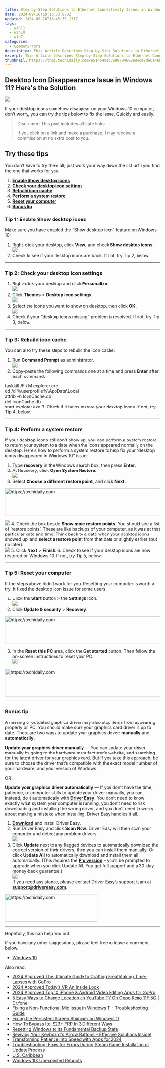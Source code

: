 ```yaml
---
title: Step-by-Step Solutions to Ethernet Connectivity Issues in Windows 11/7
date: 2024-09-16T19:15:53.873Z
updated: 2024-09-20T18:45:35.131Z
tags:
  - win11
  - win10
  - win7
categories:
  - CommonErrors
description: This Article Describes Step-by-Step Solutions to Ethernet Connectivity Issues in Windows 11/7
excerpt: This Article Describes Step-by-Step Solutions to Ethernet Connectivity Issues in Windows 11/7
thumbnail: https://thmb.techidaily.com/e514549e53689704682ed6ce2de6e46bd9d8c6aa0b4d1113a2acbab23df9184b.jpg
---
```


## Desktop Icon Disappearance Issue in Windows 11? Here's the Solution

![](https://images.drivereasy.com/wp-content/uploads/2018/11/img_5bf526e8ebcab-1024x552.jpg)

If your desktop icons somehow disappear on your Windows 10 computer, don’t worry, you can try the tips below to fix the issue. Quickly and easily.

>  Disclaimer: This post includes affiliate links
>
>  If you click on a link and make a purchase, I may receive a commission at no extra cost to you.
>

## Try these tips

You don’t have to try them all; just work your way down the list until you find the one that works for you.

1. [**Enable Show desktop icons**](#t1)
2. [**Check your desktop icon settings**](#t2)
3. [**Rebuild icon cache**](#t4)
4. [**Perform a system restore**](#t5)
5. [**Reset your computer**](#t6)
6. [**Bonus tip**](#t7)

### Tip 1: Enable Show desktop icons

Make sure you have enabled the “Show desktop icon” feature on Windows 10:

1. Right-click your desktop, click **View**, and check **Show desktop icons**.  
![](https://images.drivereasy.com/wp-content/uploads/2018/11/img_5bf52ca259fe4.jpg)
2. Check to see if your desktop icons are back. If not, try Tip 2, below.

---

### Tip 2: Check your desktop icon settings

1. Right-click your desktop and click **Personalize**.  
![](https://images.drivereasy.com/wp-content/uploads/2018/11/img_5bf531bcea206.jpg)
2. Click **Themes** \> **Desktop icon settings**.  
![](https://images.drivereasy.com/wp-content/uploads/2018/11/img_5bf53220a4552.jpg)
3. Select the icons you want to show on desktop, then click **OK**.  
![](https://images.drivereasy.com/wp-content/uploads/2018/11/img_5bf53279e9206.jpg)
4. Check if your “desktop icons missing” problem is resolved. If not, try Tip 3, below.

---

### Tip 3: Rebuild icon cache

You can also try these steps to rebuild the icon cache:

1. Run **Command Prompt** as administrator.  
![](https://images.drivereasy.com/wp-content/uploads/2018/11/img_5bf53d32cc341.jpg)
2. Copy-paste the following commands one at a time and press **Enter** after each command.  

taskkill /F /IM explorer.exe  
cd /d %userprofile%\AppData\Local  
attrib –h IconCache.db  
del IconCache.db  
start explorer.exe
3. Check if it helps restore your desktop icons. If not, try Tip 4, below.

---

### Tip 4: Perform a system restore

If your desktop icons still don’t show up, you can perform a system restore to return your system to a date when the icons appeared normally on the desktop. Here’s how to perform a system restore to help fix your “desktop icons disappeared in Windows 10” issue:

1. Type **recovery** in the Windows search box, then press **Enter**.
2. At Recovery, click **Open System Restore**.  
![](https://images.drivereasy.com/wp-content/uploads/2018/11/img_5bf53a2728a7e.jpg)
3. Select **Choose a different restore point**, and click **Next**.  

<!-- affiliate ads begin -->
<a href="https://ephamedtechinc.pxf.io/c/5597632/2137205/26400" target="_top" id="2137205">
  <img src="//a.impactradius-go.com/display-ad/26400-2137205" border="0" alt="https://techidaily.com" width="728" height="90"/>
</a>
<img height="0" width="0" src="https://ephamedtechinc.pxf.io/i/5597632/2137205/26400" style="position:absolute;visibility:hidden;" border="0" />
<!-- affiliate ads end -->

![](https://images.drivereasy.com/wp-content/uploads/2018/11/img_5bf53a34c35bc.jpg)
4. Check the box beside **Show more restore points**. You should see a list of ‘restore points’. These are like backups of your computer, as it was at that particular date and time. Think back to a date when your desktop icons showed up, and **select a restore point** from that date or slightly earlier (but no later).  
![](https://images.drivereasy.com/wp-content/uploads/2018/11/img_5bf53a4d84f3c.jpg)
5. Click **Next** \> **Finish**.
6. Check to see if your desktop icons are now restored on Windows 10\. If not, try Tip 5, below.

---

### Tip 5: Reset your computer

If the steps above didn’t work for you. Resetting your computer is worth a try. It fixed the desktop icon issue for some users.

1. Click the **Start** button > the **Settings** icon.  
![](https://images.drivereasy.com/wp-content/uploads/2018/11/img_5bf53b790f639.jpg)
2. Click **Update & security** \> **Recovery**.

<!-- affiliate ads begin -->
<a href="https://aligracehair.sjv.io/c/5597632/1975821/19272" target="_top" id="1975821">
  <img src="//a.impactradius-go.com/display-ad/19272-1975821" border="0" alt="https://techidaily.com" width="728" height="90"/>
</a>
<img height="0" width="0" src="https://aligracehair.sjv.io/i/5597632/1975821/19272" style="position:absolute;visibility:hidden;" border="0" />
<!-- affiliate ads end -->

3. In the **Reset this PC** area, click the **Get started** button. Then follow the on-screen instructions to reset your PC.  
![](https://images.drivereasy.com/wp-content/uploads/2018/11/img_5bf53b9dab56d.jpg)

<!-- affiliate ads begin -->
<a href="https://appsumo.8odi.net/c/5597632/2075472/7443" target="_top" id="2075472">
  <img src="//a.impactradius-go.com/display-ad/7443-2075472" border="0" alt="https://techidaily.com" width="728" height="90"/>
</a>
<img height="0" width="0" src="https://appsumo.8odi.net/i/5597632/2075472/7443" style="position:absolute;visibility:hidden;" border="0" />
<!-- affiliate ads end -->

---

### Bonus tip

A missing or outdated graphics driver may also stop items from appearing properly on PC. You should make sure your graphics card driver is up to date. There are two ways to update your graphics driver: **manually** and **automatically**.

**Update your graphics driver manually** — You can update your driver manually by going to the hardware manufacturer’s website, and searching for the latest driver for your graphics card. But if you take this approach, be sure to choose the driver that’s compatible with the exact model number of your hardware, and your version of Windows.

OR

**Update your graphics driver automatically** — If you don’t have the time, patience, or computer skills to update your driver manually, you can, instead, do it automatically with **[Driver Easy](https://tools.techidaily.com/drivereasy/download/)**. You don’t need to know exactly what system your computer is running, you don’t need to risk downloading and installing the wrong driver, and you don’t need to worry about making a mistake when installing. Driver Easy handles it all.

1. **[Download](https://tools.techidaily.com/drivereasy/download/)** and install Driver Easy.
2. Run Driver Easy and click **Scan Now**. Driver Easy will then scan your computer and detect any problem drivers.  
![](https://www.drivereasy.com/wp-content/uploads/2017/03/Driver-Easy-Scan-Needed.jpg)
3. Click **Update** next to any flagged devices to automatically download the correct version of their drivers, then you can install them manually. Or click **Update All** to automatically download and install them all automatically. (This requires the **[Pro version](https://tools.techidaily.com/drivereasy/download/)** – you’ll be prompted to upgrade when you click Update All. You get full support and a 30-day money-back guarantee.)  
![](https://www.drivereasy.com/wp-content/uploads/2022/02/de-update-all-rtx-3080.jpg)  
If you need assistance, please contact Driver Easy’s support team at **<support@drivereasy.com>**.

<!-- affiliate ads begin -->
<a href="https://aligracehair.sjv.io/c/5597632/2047346/19272" target="_top" id="2047346">
  <img src="//a.impactradius-go.com/display-ad/19272-2047346" border="0" alt="https://techidaily.com" width="300" height="90"/>
</a>
<img height="0" width="0" src="https://aligracehair.sjv.io/i/5597632/2047346/19272" style="position:absolute;visibility:hidden;" border="0" />
<!-- affiliate ads end -->

---

Hopefully, this can help you out.

If you have any other suggestions, please feel free to leave a comment below.

* [Windows 10](https://tools.techidaily.com/drivereasy/download/)

<ins class="adsbygoogle"
     style="display:block"
     data-ad-format="autorelaxed"
     data-ad-client="ca-pub-7571918770474297"
     data-ad-slot="1223367746"></ins>

<ins class="adsbygoogle"
     style="display:block"
     data-ad-client="ca-pub-7571918770474297"
     data-ad-slot="8358498916"
     data-ad-format="auto"
     data-full-width-responsive="true"></ins>

<span class="atpl-alsoreadstyle">Also read:</span>
<div><ul>
<li><a href="https://fox-cloud.techidaily.com/2024-approved-the-ultimate-guide-to-crafting-breathtaking-time-lapses-with-gopro/"><u>2024 Approved The Ultimate Guide to Crafting Breathtaking Time-Lapses with GoPro</u></a></li>
<li><a href="https://some-guidance.techidaily.com/2024-approved-todays-vr-an-inside-look/"><u>2024 Approved Today’s VR An Inside Look</u></a></li>
<li><a href="https://fox-links.techidaily.com/2024-approved-top-10-iphone-and-android-video-editing-apps-for-gopro/"><u>2024 Approved Top 10 iPhone & Android Video Editing Apps for GoPro</u></a></li>
<li><a href="https://location-fake.techidaily.com/5-easy-ways-to-change-location-on-youtube-tv-on-oppo-reno-11f-5g-drfone-by-drfone-virtual-android/"><u>5 Easy Ways to Change Location on YouTube TV On Oppo Reno 11F 5G | Dr.fone</u></a></li>
<li><a href="https://common-error.techidaily.com/fixing-a-non-functional-mic-issue-in-windows-11-troubleshooting-guide/"><u>Fixing a Non-Functional Mic Issue in Windows 11 - Troubleshooting Guide</u></a></li>
<li><a href="https://common-error.techidaily.com/fixing-the-persistent-screen-shimmer-on-windows-11/"><u>Fixing the Persistent Screen Shimmer on Windows 11</u></a></li>
<li><a href="https://bypass-frp.techidaily.com/how-to-bypass-itel-s23plus-frp-in-3-different-ways-by-drfone-android/"><u>How To Bypass Itel S23+ FRP In 3 Different Ways</u></a></li>
<li><a href="https://win11-tips.techidaily.com/resetting-windows-to-its-fundamental-backup-state/"><u>Resetting Windows to Its Fundamental Backup State</u></a></li>
<li><a href="https://common-error.techidaily.com/reviving-your-keyboards-arrow-buttons-effective-solutions-inside/"><u>Reviving Your Keyboard's Arrow Buttons – Effective Solutions Inside!</u></a></li>
<li><a href="https://some-approaches.techidaily.com/transforming-patience-into-speed-with-apps-for-2024/"><u>Transforming Patience Into Speed with Apps for 2024</u></a></li>
<li><a href="https://common-error.techidaily.com/troubleshooting-fixes-for-errors-during-steam-game-installation-or-update-process/"><u>Troubleshooting: Fixes for Errors During Steam Game Installation or Update Process</u></a></li>
<li><a href="https://common-error.techidaily.com/us-caribbean/"><u>U.S. Caribbean</u></a></li>
<li><a href="https://common-error.techidaily.com/windows-10-unexpected-reboots/"><u>Windows 10: Unexpected Reboots</u></a></li>
</ul></div>

